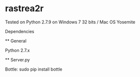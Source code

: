 # rastrea2r

Tested on Python 2.7.9 on Windows 7 32 bits / Mac OS Yosemite


Dependencies

** General

Python 2.7.x

** Server.py

Bottle: sudo pip install bottle

